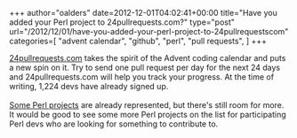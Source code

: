 +++
author="oalders"
date=2012-12-01T04:02:41+00:00
title="Have you added your Perl project to 24pullrequests.com?"
type="post"
url="/2012/12/01/have-you-added-your-perl-project-to-24pullrequestscom"
categories=[
  "advent calendar",
  "github",
  "perl",
  "pull requests",
]
+++

[24pullrequests.com](http://24pullrequests.com) takes the spirit of the
Advent coding calendar and puts a new spin on it. Try to send one pull
request per day for the next 24 days and 24pullrequests.com will help
you track your progress. At the time of writing, 1,224 devs have already
signed up.\
\
[Some Perl projects](http://24pullrequests.com/projects) are already
represented, but there\'s still room for more. It would be good to see
some more Perl projects on the list for participating Perl devs who are
looking for something to contribute to.
